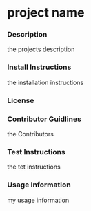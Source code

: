 # project name
### Description 
the projects description
### Install Instructions
the installation instructions
### License

### Contributor Guidlines
the Contributors
### Test Instructions
the tet instructions
### Usage Information
my usage information

